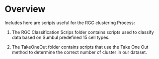 # Overview
Includes here are scripts useful for the RGC clustering Process:

1) The RGC Classification Scrips folder contains scripts used to classify data based on Sumbul predefined 15 cell types.

2) The TakeOneOut folder contains scripts that use the Take One Out method to determine the correct number of cluster in our dataset.



